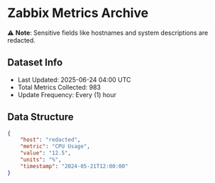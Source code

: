 # Zabbix Metrics Archive

⚠️ **Note**: Sensitive fields like hostnames and system descriptions are redacted.

## Dataset Info
- Last Updated: 2025-06-24 04:00 UTC
- Total Metrics Collected: 983
- Update Frequency: Every (1) hour

## Data Structure
```json
{
    "host": "redacted",
    "metric": "CPU Usage",
    "value": "12.5",
    "units": "%",
    "timestamp": "2024-05-21T12:00:00"
}
```
